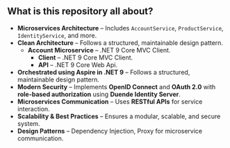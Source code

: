 ## What is this repository all about?

- **Microservices Architecture** – Includes `AccountService`, `ProductService`, `IdentityService`, and more.  
- **Clean Architecture** – Follows a structured, maintainable design pattern.  
  - **Account Microservice** – .NET 9 Core MVC Client.
    - **Client** – .NET 9 Core MVC Client.
    - **API** – .NET 9 Core Web Api.
- **Orchestrated using Aspire in .NET 9** – Follows a structured, maintainable design pattern.  
- **Modern Security** – Implements **OpenID Connect** and **OAuth 2.0** with **role-based authorization** using **Duende Identity Server**.  
- **Microservices Communication** – Uses **RESTful APIs** for service interaction.  
- **Scalability & Best Practices** – Ensures a modular, scalable, and secure system.
- **Design Patterns** – Dependency Injection, Proxy for microservice communication.
  
